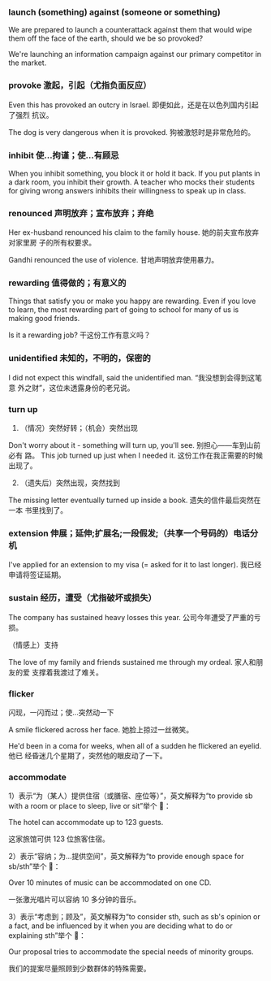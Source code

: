 ### launch (something) against (someone or something)

We are prepared to launch a counterattack against them that would wipe them off
the face of the earth, should we be so provoked?

We're launching an information campaign against our primary competitor in the
market.

### provoke 激起，引起（尤指负面反应）

Even this has provoked an outcry in Israel. 即便如此，还是在以色列国内引起了强烈
抗议。

The dog is very dangerous when it is provoked. 狗被激怒时是非常危险的。

### inhibit 使…拘谨；使…有顾忌

When you inhibit something, you block it or hold it back. If you put plants in a
dark room, you inhibit their growth. A teacher who mocks their students for
giving wrong answers inhibits their willingness to speak up in class.

### renounced 声明放弃；宣布放弃；弃绝

Her ex-husband renounced his claim to the family house. 她的前夫宣布放弃对家里房
子的所有权要求。

Gandhi renounced the use of violence. 甘地声明放弃使用暴力。

### rewarding 值得做的；有意义的

Things that satisfy you or make you happy are rewarding. Even if you love to
learn, the most rewarding part of going to school for many of us is making good
friends.

Is it a rewarding job? 干这份工作有意义吗？

### unidentified 未知的，不明的，保密的

I did not expect this windfall, said the unidentified man. “我没想到会得到这笔意
外之财”，这位未透露身份的老兄说。

### turn up

1. （情况）突然好转；（机会）突然出现

Don't worry about it - something will turn up, you'll see. 别担心——车到山前必有
路。 This job turned up just when I needed it. 这份工作在我正需要的时候出现了。

2. （遗失后）突然出现，突然找到

The missing letter eventually turned up inside a book. 遗失的信件最后突然在一本
书里找到了。

### extension 伸展；延伸;扩展名;一段假发;（共享一个号码的）电话分机

I've applied for an extension to my visa (= asked for it to last longer). 我已经
申请将签证延期。

### sustain 经历，遭受（尤指破坏或损失）

The company has sustained heavy losses this year. 公司今年遭受了严重的亏损。

（情感上）支持

The love of my family and friends sustained me through my ordeal. 家人和朋友的爱
支撑着我渡过了难关。

### flicker

闪现，一闪而过；使…突然动一下

A smile flickered across her face. 她脸上掠过一丝微笑。

He'd been in a coma for weeks, when all of a sudden he flickered an eyelid. 他已
经昏迷几个星期了，突然他的眼皮动了一下。

### accommodate

1）表示“为（某人）提供住宿（或膳宿、座位等）”，英文解释为“to provide sb with a
room or place to sleep, live or sit”举个 🌰：

The hotel can accommodate up to 123 guests.

这家旅馆可供 123 位旅客住宿。

2）表示“容纳；为…提供空间”，英文解释为“to provide enough space for sb/sth”举个
🌰：

Over 10 minutes of music can be accommodated on one CD.

一张激光唱片可以容纳 10 多分钟的音乐。

3）表示“考虑到；顾及”，英文解释为“to consider sth, such as sb's opinion or a
fact, and be influenced by it when you are deciding what to do or explaining
sth”举个 🌰：

Our proposal tries to accommodate the special needs of minority groups.

我们的提案尽量照顾到少数群体的特殊需要。
